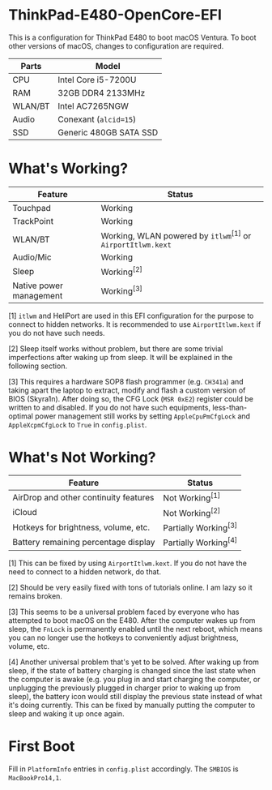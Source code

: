 # ThinkPad-E480-OpenCore-EFI
This is a configuration for ThinkPad E480 to boot macOS Ventura. To boot other versions of macOS, changes to configuration are required.


|**Parts**  | **Model** |
|--|--|
| CPU | Intel Core i5-7200U |
| RAM | 32GB DDR4 2133MHz
| WLAN/BT | Intel AC7265NGW |
| Audio | Conexant (`alcid=15`) |
| SSD | Generic 480GB SATA SSD |

# What's Working?
| Feature | Status |
|--|--|
| Touchpad | Working |
| TrackPoint | Working |
| WLAN/BT | Working, WLAN powered by `itlwm`<sup>[1]</sup> or `AirportItlwm.kext` |
| Audio/Mic | Working |
| Sleep | Working<sup>[2]</sup> |
| Native power management | Working<sup>[3]</sup> |

[1]  `itlwm` and HeliPort are used in this EFI configuration for the purpose to connect to hidden networks. It is recommended to use `AirportItlwm.kext` if you do not have such needs.

[2] Sleep itself works without problem, but there are some trivial imperfections after waking up from sleep. It will be explained in the following section.

[3] This requires a hardware SOP8 flash programmer (e.g. `CH341a`) and taking apart the laptop to extract, modify and flash a custom version of BIOS (Skyra1n). After doing so, the CFG Lock (`MSR 0xE2`) register could be written to and disabled. If you do not have such equipments, less-than-optimal power management still works by setting `AppleCpuPmCfgLock` and `AppleXcpmCfgLock` to `True` in `config.plist`.

# What's Not Working?
| Feature | Status |
|--|--|
| AirDrop and other continuity features | Not Working<sup>[1]</sup> |
| iCloud | Not Working<sup>[2]</sup> |
| Hotkeys for brightness, volume, etc. | Partially Working<sup>[3]</sup> |
| Battery remaining percentage display | Partially Working<sup>[4]</sup> |

[1] This can be fixed by using `AirportItlwm.kext`. If you do not have the need to connect to a hidden network, do that.

[2] Should be very easily fixed with tons of tutorials online. I am lazy so it remains broken.

[3] This seems to be a universal problem faced by everyone who has attempted to boot macOS on the E480. After the computer wakes up from sleep, the `FnLock` is permanently enabled until the next reboot, which means you can no longer use the hotkeys to conveniently adjust brightness, volume, etc.

[4] Another universal problem that's yet to be solved. After waking up from sleep, if the state of battery charging is changed since the last state when the computer is awake (e.g. you plug in and start charging the computer, or unplugging the previously plugged in charger prior to waking up from sleep), the battery icon would still display the previous state instead of what it's doing currently. This can be fixed by manually putting the computer to sleep and waking it up once again.

# First Boot
Fill in `PlatformInfo` entries in `config.plist` accordingly. The `SMBIOS` is `MacBookPro14,1`.


